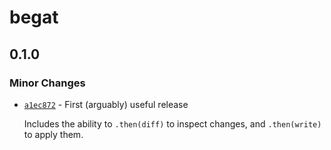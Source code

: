 # begat

## 0.1.0
### Minor Changes



- [`a1ec872`](https://github.com/zioroboco/begat/commit/a1ec87223fbd1ebea9bc28c5a752f7d3da76b621) - First (arguably) useful release
  
  Includes the ability to `.then(diff)` to inspect changes, and `.then(write)` to apply them.
